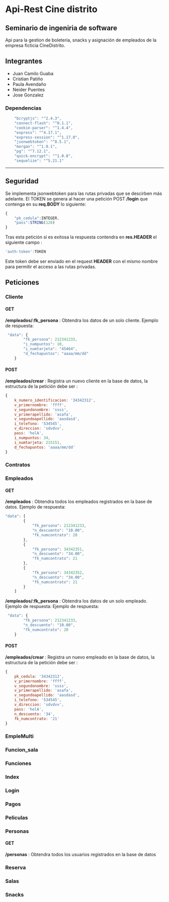 # Api-Rest Cine distrito

## Seminario de ingeniria de software

Api para la gestion de boleteria, snacks y asignación de empleados de la empresa ficticia CineDistrito.

## Integrantes

* Juan Camilo Guaba
* Cristian Patiño
* Paula Avendaño
* Neider Puentes
* Jose Gonzalez

### Dependencias

```javascript
    "bcryptjs": "^2.4.3",
    "connect-flash": "^0.1.1",
    "cookie-parser": "^1.4.4",
    "express": "^4.17.1",
    "express-session": "^1.17.0",
    "jsonwebtoken": "^8.5.1",
    "morgan": "^1.9.1",
    "pg": "^7.12.1",
    "quick-encrypt": "^1.0.8",
    "sequelize": "^5.21.1"
```

---

## Seguridad

Se implementa jsonwebtoken para las rutas privadas que se descirben más adelante. El TOKEN se genera al hacer una petición POST <b>/login</b> que contenga en su <b>req.BODY</b> lo siguiente:

```javascript
{
    "pk_cedula":INTEGER,
    "pass":STRING(128)
}
```

Tras esta petición sí es exitosa la respuesta contendra en <b>res.HEADER</b> el siguiente campo :

```javascript
'auth-token':TOKEN
```

Este token debe ser enviado en el request <b>HEADER</b> con el mismo nombre para permitir el acceso a las rutas privadas.

## Peticiones

### Cliente

#### GET

<b>/empleados/:fk_persona</b> : Obtendra los datos de un solo cliente.
Ejemplo de respuesta:

```javascript
 "data": {
        "fk_persona": 212341233,
        "i_numpuntos": 10,
        "i_numtarjeta": "45464",
        "d_fechapuntos": "aaaa/mm/dd"
    }
```

#### POST

<b>/empleados/crear</b> : Registra un nuevo cliente en la base de datos, la estructura de la petición debe ser :

```javascript
{ 
    k_numero_identificacion: '34342312',
    v_primernombre: 'ffff',
    v_segundonombre: 'ssss',
    v_primerapellido: 'asafa',
    v_segundoapellido: 'aasdasd',
    i_telefono: '534545',
    v_direccion: 'sdvdvv',
    pass: 'holA',
    i_numpuntos: 34,
    i_numtarjeta: 215151,
    d_fechapuntos: 'aaaa/mm/dd'
}
```

### Contratos

### Empleados

#### GET

<b>/empleados</b> : Obtendra todos los empleados registrados en la base de datos.
Ejemplo de respuesta:

```javascript
"data": [
        {
            "fk_persona": 212341233,
            "n_descuento": "10.00",
            "fk_numcontrato": 20
        },
        {
            "fk_persona": 34342351,
            "n_descuento": "34.00",
            "fk_numcontrato": 21
        },
        {
            "fk_persona": 34342352,
            "n_descuento": "34.00",
            "fk_numcontrato": 21
        }
    ]
```

<b>/empleados/:fk_persona</b> : Obtendra los datos de un solo empleado.
Ejemplo de respuesta:
Ejemplo de respuesta:

```javascript
 "data": {
        "fk_persona": 212341233,
        "n_descuento": "10.00",
        "fk_numcontrato": 20
    }
```

#### POST

<b>/empleados/crear</b> : Registra un nuevo empleado en la base de datos, la estructura de la petición debe ser :

```javascript
{ 
    pk_cedula: '34342312',
    v_primernombre: 'ffff',
    v_segundonombre: 'ssss',
    v_primerapellido: 'asafa',
    v_segundoapellido: 'aasdasd',
    i_telefono: '534545',
    v_direccion: 'sdvdvv',
    pass: 'holA',
    n_descuento: '34',
    fk_numcontrato: '21'
}
```

### EmpleMulti
### Funcion_sala
### Funciones
### Index
### Login
### Pagos
### Peliculas

### Personas

#### GET

<b>/personas</b> : Obtendra todos los usuarios registrados en la base de datos

### Reserva
### Salas
### Snacks